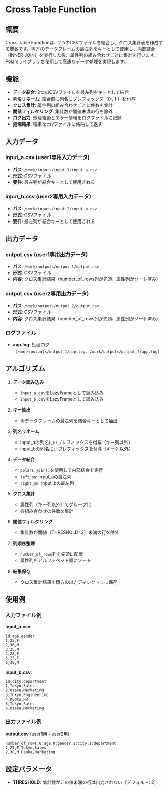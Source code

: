 # Cross Table Function

## 概要

Cross Table Functionは、2つのCSVファイルを結合し、クロス集計表を作成する関数です。両方のデータフレームの最左列をキーとして使用し、内部結合（INNER JOIN）を実行した後、属性列の組み合わせごとに集計を行います。Polarsライブラリを使用して高速なデータ処理を実現します。

## 機能

- **データ結合**: 2つのCSVファイルを最左列をキーとして結合
- **列名リネーム**: 結合前に列名にプレフィックス（0:, 1:）を付与
- **クロス集計**: 属性列の組み合わせごとに件数を集計
- **閾値フィルタリング**: 集計数が閾値未満の行を除外
- **ログ出力**: 処理経過とエラー情報をログファイルに記録
- **処理結果**: 結果をcsvファイルに格納して返す

## 入力データ

### input_a.csv (user1専用入力データ)
- **パス**: `/work/inputs/input_1/input_a.csv`
- **形式**: CSVファイル
- **要件**: 最左列が結合キーとして使用される

### input_b.csv (user2専用入力データ)
- **パス**: `/work/inputs/input_2/input_b.csv`
- **形式**: CSVファイル
- **要件**: 最左列が結合キーとして使用される

## 出力データ

### output.csv (user1専用出力データ)
- **パス**: `/work/outputs/output_1/output.csv`
- **形式**: CSVファイル
- **内容**: クロス集計結果（number_of_rows列が先頭、属性列がソート済み）

### output.csv (user2専用出力データ)
- **パス**: `/work/outputs/output_2/output.csv`
- **形式**: CSVファイル
- **内容**: クロス集計結果（number_of_rows列が先頭、属性列がソート済み）

### ログファイル
- **app.log**: 処理ログ（`/work/outputs/output_1/app.log`、`/work/outputs/output_2/app.log`）

## アルゴリズム

1. **データ読み込み**
   - `input_a.csv`をLazyFrameとして読み込み
   - `input_b.csv`をLazyFrameとして読み込み

2. **キー抽出**
   - 両データフレームの最左列を結合キーとして抽出

3. **列名リネーム**
   - input_aの列名に`0:`プレフィックスを付与（キー列以外）
   - input_bの列名に`1:`プレフィックスを付与（キー列以外）

4. **データ結合**
   - `polars.join()`を使用して内部結合を実行
   - `left_on`: input_aの最左列
   - `right_on`: input_bの最左列

5. **クロス集計**
   - 属性列（キー列以外）でグループ化
   - 各組み合わせの件数を集計

6. **閾値フィルタリング**
   - 集計数が閾値（THRESHOLD=2）未満の行を除外

7. **列順序整理**
   - `number_of_rows`列を先頭に配置
   - 属性列をアルファベット順にソート

8. **結果保存**
   - クロス集計結果を両方の出力ディレクトリに保存

## 使用例

### 入力ファイル例

**input_a.csv**:
```csv
id,age,gender
1,25,F
2,30,M
3,35,M
4,28,F
5,25,F
6,30,M
```

**input_b.csv**:
```csv
id,city,department
1,Tokyo,Sales
2,Osaka,Marketing
3,Tokyo,Engineering
4,Kyoto,HR
5,Tokyo,Sales
6,Osaka,Marketing
```

### 出力ファイル例

**output.csv** (user1用・user2用):
```csv
number_of_rows,0:age,0:gender,1:city,1:department
2,25,F,Tokyo,Sales
2,30,M,Osaka,Marketing
```

## 設定パラメータ

- **THRESHOLD**: 集計数がこの値未満の行は出力されない（デフォルト: 2）

